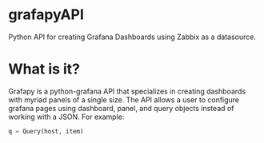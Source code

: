 # grafapyAPI
Python API for creating Grafana Dashboards using Zabbix as a datasource.

# What is it?
Grafapy is a python-grafana API that specializes in creating dashboards with myriad panels of a single size. The API allows a user to configure grafana pages using dashboard, panel, and query objects instead of working with a JSON.
For example:
```python
q = Query(host, item)
```
